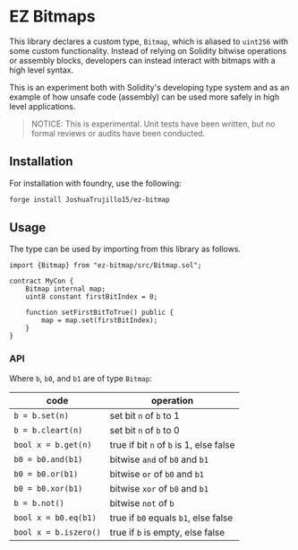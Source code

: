 # EZ Bitmaps

This library declares a custom type, `Bitmap`, which is aliased to `uint256` with some custom
functionality. Instead of relying on Solidity bitwise operations or assembly blocks, developers can
instead interact with bitmaps with a high level syntax.

This is an experiment both with Solidity's developing type system and as an example of how unsafe
code (assembly) can be used more safely in high level applications.

> NOTICE: This is experimental. Unit tests have been written, but no formal reviews or audits have
> been conducted.

## Installation

For installation with foundry, use the following:

```bash
forge install JoshuaTrujillo15/ez-bitmap
```

## Usage

The type can be used by importing from this library as follows.

```solidity
import {Bitmap} from "ez-bitmap/src/Bitmap.sol";

contract MyCon {
    Bitmap internal map;
    uint8 constant firstBitIndex = 0;

    function setFirstBitToTrue() public {
        map = map.set(firstBitIndex);
    }
}
```

### API

Where `b`, `b0`, and `b1` are of type `Bitmap`:

| code                  | operation                               |
| --------------------- | --------------------------------------- |
| `b = b.set(n)`        | set bit `n` of `b` to 1                 |
| `b = b.cleart(n)`     | set bit `n` of `b` to 0                 |
| `bool x = b.get(n)`   | true if bit `n` of `b` is 1, else false |
| `b0 = b0.and(b1)`     | bitwise `and` of `b0` and `b1`          |
| `b0 = b0.or(b1)`      | bitwise `or` of `b0` and `b1`           |
| `b0 = b0.xor(b1)`     | bitwise `xor` of `b0` and `b1`          |
| `b = b.not()`         | bitwise `not` of `b`                    |
| `bool x = b0.eq(b1)`  | true if `b0` equals `b1`, else false    |
| `bool x = b.iszero()` | true if `b` is empty, else false        |
